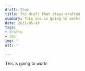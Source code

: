 ```yaml
---
draft: true
title: The draft that stays drafted
summary: This one is going to work!
date: 2021-05-09
tags:
- drafts
- cms
img: ''
alt: ''

---
```

This is going to work!